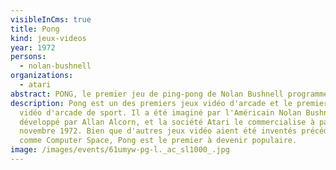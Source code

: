 ```yaml
---
visibleInCms: true
title: Pong
kind: jeux-videos
year: 1972
persons:
  - nolan-bushnell
organizations:
  - atari
abstract: PONG, le premier jeu de ping-pong de Nolan Bushnell programmé par Al Alcorn.
description: Pong est un des premiers jeux vidéo d'arcade et le premier jeu
  vidéo d'arcade de sport. Il a été imaginé par l'Américain Nolan Bushnell et
  développé par Allan Alcorn, et la société Atari le commercialise à partir de
  novembre 1972. Bien que d'autres jeux vidéo aient été inventés précédemment,
  comme Computer Space, Pong est le premier à devenir populaire.
image: /images/events/61umyw-pg-l._ac_sl1000_.jpg
---
```

